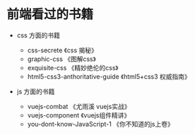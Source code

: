 # 前端看过的书籍

- css 方面的书籍
    - css-secrete 《css 揭秘》
    - graphic-css 《图解css》
    - exquisite-css 《精妙绝伦的css》
    - html5-css3-anthoritative-guide 《html5+css3 权威指南》

- js 方面的书籍
    - vuejs-combat 《尤雨溪 vuejs实战》
    - vuejs-component 《vuejs组件精讲》
    - you-dont-know-JavaScript-1 《你不知道的js上卷》
